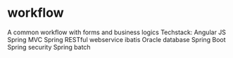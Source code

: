 # workflow
A common workflow with forms and business logics
Techstack:
Angular JS
Spring MVC
Spring RESTful webservice
ibatis
Oracle database
Spring Boot
Spring security
Spring batch
